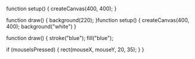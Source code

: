 function setup() {
  createCanvas(400, 400);
}

function draw() {
  background(220);
}function setup() {
  createCanvas(400, 400);
  background("white")
}

function draw() {
  stroke("blue");
  fill("blue");
  
  
  if (mouseIsPressed) {
    rect(mouseX, mouseY, 20, 35);
  }
}
